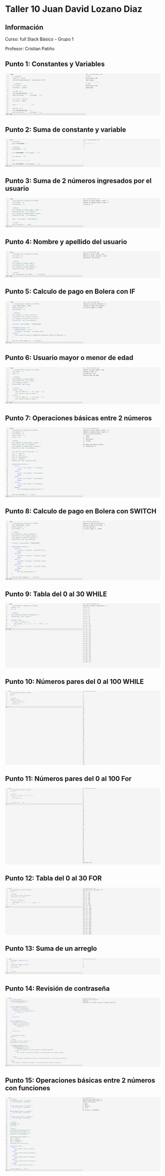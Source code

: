 <h1>Taller 10 Juan David Lozano Diaz </h1>

<h2> Información</h2>
<p>Curso: full Stack Básico - Grupo 1 </p>
<p>Profesor: Cristian Patiño</p>

<h2> Punto 1: Constantes y Variables</h2>
<img src="./public/images/Punto 1.png" alt="Punto 1">

<h2> Punto 2: Suma de constante y variable</h2>
<img src="./public/images/Punto 2.png" alt="Punto 2">

<h2> Punto 3: Suma de 2 números ingresados por el usuario</h2>
<img src="./public/images/Punto 3.png" alt="Punto 3">

<h2> Punto 4: Nombre y apellido del usuario</h2>
<img src="./public/images/Punto 4.png" alt="Punto 4">

<h2> Punto 5: Calculo de pago en Bolera con IF</h2>
<img src="./public/images/Punto 5.png" alt="Punto 5">

<h2> Punto 6: Usuario mayor o menor de edad</h2>
<img src="./public/images/Punto 6.png" alt="Punto 6">

<h2> Punto 7: Operaciones básicas entre 2 números</h2>
<img src="./public/images/Punto 7.png" alt="Punto 7">

<h2> Punto 8: Calculo de pago en Bolera con SWITCH</h2>
<img src="./public/images/Punto 8.png" alt="Punto 8">

<h2> Punto 9: Tabla del 0 al 30 WHILE</h2>
<img src="./public/images/Punto 9.png" alt="Punto 9">

<h2> Punto 10: Números pares del 0 al 100 WHILE</h2>
<img src="./public/images/Punto 10.png" alt="Punto 10">

<h2> Punto 11: Números pares del 0 al 100 For</h2>
<img src="./public/images/Punto 11.png" alt="Punto 11">

<h2> Punto 12: Tabla del 0 al 30 FOR</h2>
<img src="./public/images/Punto 12.png" alt="Punto 12">

<h2> Punto 13: Suma de un arreglo</h2>
<img src="./public/images/Punto 13.png" alt="Punto 13">

<h2> Punto 14: Revisión de contraseña</h2>
<img src="./public/images/Punto 14.png" alt="Punto 14">

<h2> Punto 15: Operaciones básicas entre 2 números con funciones</h2>
<img src="./public/images/Punto 15.png" alt="Punto 15">